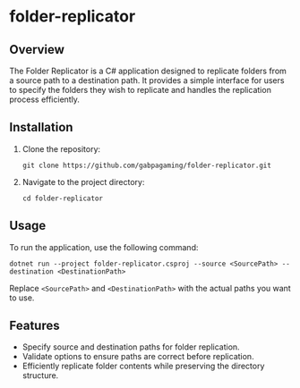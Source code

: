 # folder-replicator

## Overview
The Folder Replicator is a C# application designed to replicate folders from a source path to a destination path. It provides a simple interface for users to specify the folders they wish to replicate and handles the replication process efficiently.

## Installation
1. Clone the repository:
   ```
   git clone https://github.com/gabpagaming/folder-replicator.git
   ```
2. Navigate to the project directory:
   ```
   cd folder-replicator
   ```

## Usage
To run the application, use the following command:
```
dotnet run --project folder-replicator.csproj --source <SourcePath> --destination <DestinationPath>
```

Replace `<SourcePath>` and `<DestinationPath>` with the actual paths you want to use.

## Features
- Specify source and destination paths for folder replication.
- Validate options to ensure paths are correct before replication.
- Efficiently replicate folder contents while preserving the directory structure.
